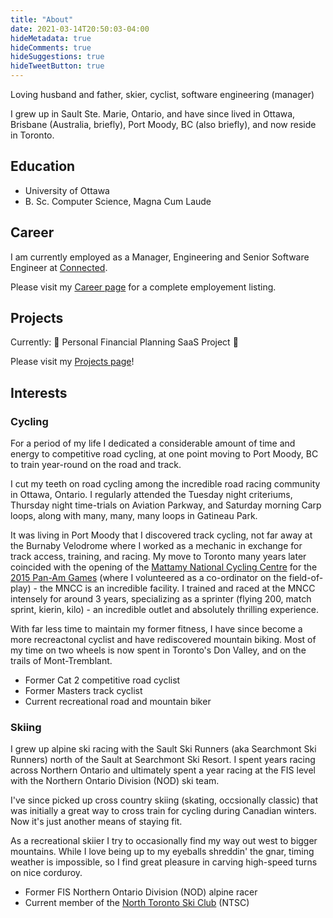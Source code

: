 ```yaml
---
title: "About"
date: 2021-03-14T20:50:03-04:00
hideMetadata: true
hideComments: true
hideSuggestions: true
hideTweetButton: true
---
```


Loving husband and father, skier, cyclist, software engineering (manager)

I grew up in Sault Ste. Marie, Ontario, and have since lived in Ottawa,
Brisbane (Australia, briefly), Port Moody, BC (also briefly), and now reside in
Toronto.

## Education

- University of Ottawa
- B. Sc. Computer Science, Magna Cum Laude

## Career

I am currently employed as a Manager, Engineering and Senior Software Engineer
at [Connected](https://www.connected.io).

Please visit my [Career page](/career) for a complete employement listing.

## Projects

Currently: 🚧 Personal Financial Planning SaaS Project 🚧

Please visit my [Projects page](/projects)!

## Interests

### Cycling

For a period of my life I dedicated a considerable amount of time and energy to
competitive road cycling, at one point moving to Port Moody, BC to train
year-round on the road and track.

I cut my teeth on road cycling among the incredible road racing community in
Ottawa, Ontario. I regularly attended the Tuesday night criteriums, Thursday
night time-trials on Aviation Parkway, and Saturday morning Carp loops, along
with many, many, many loops in Gatineau Park.

It was living in Port Moody that I discovered track cycling, not
far away at the Burnaby Velodrome where I worked as a mechanic in exchange for
track access, training, and racing. My move to Toronto many years later
coincided with the opening of the [Mattamy National Cycling Centre](https://www.milton.ca/en/arts-and-recreation/mattamy-national-cycling-centre.aspx)
for the [2015 Pan-Am Games](https://en.wikipedia.org/wiki/2015_Pan_American_Games)
(where I volunteered as a co-ordinator on the field-of-play) - the MNCC is an
incredible facility. I trained and raced at the MNCC intensely for around 3
years, specializing as a sprinter (flying 200, match sprint, kierin, kilo) - an
incredible outlet and absolutely thrilling experience.

With far less time to maintain my former fitness, I have since become a more
recreactonal cyclist and have rediscovered mountain biking. Most of my time on
two wheels is now spent in Toronto's Don Valley, and on the trails of
Mont-Tremblant.

- Former Cat 2 competitive road cyclist
- Former Masters track cyclist
- Current recreational road and mountain biker

### Skiing

I grew up alpine ski racing with the Sault Ski Runners (aka Searchmont Ski
Runners) north of the Sault at Searchmont Ski Resort. I spent years racing
across Northern Ontario and ultimately spent a year racing at the FIS level with
the Northern Ontario Division (NOD) ski team.

I've since picked up cross country skiing (skating, occsionally classic) that
was initially a great way to cross train for cycling during Canadian winters.
Now it's just another means of staying fit.

As a recreational skiier I try to occasionally find my way out west to bigger
mountains. While I love being up to my eyeballs shreddin' the gnar, timing
weather is impossible, so I find great pleasure in carving high-speed turns on
nice corduroy.

- Former FIS Northern Ontario Division (NOD) alpine racer
- Current member of the [North Toronto Ski Club](https://ntsc.ca) (NTSC)

